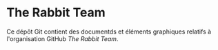 # The Rabbit Team

Ce dépôt Git contient des documentds et éléments graphiques relatifs à l'organisation GitHub _The Rabbit Team_.
